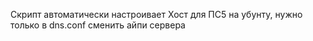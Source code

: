 Скрипт автоматически настроивает Хост для ПС5 на убунту, нужно только в dns.conf сменить айпи сервера
